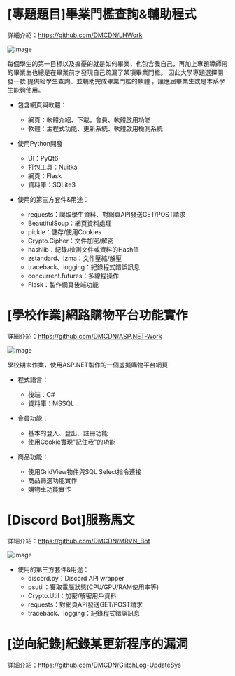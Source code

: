 
# [專題題目]畢業門檻查詢&輔助程式
  詳細介紹：https://github.com/DMCDN/LHWork

![image](https://github.com/DMCDN/What-I-Do/assets/128150279/7d4d338a-67f6-4007-be70-375d40f63c4f)

每個學生的第一目標以及擔憂的就是如何畢業，也包含我自己，再加上專題導師帶的畢業生也總是在畢業前才發現自己疏漏了某項畢業門檻。
因此大學專題選擇開發一款 提供給學生查詢、並輔助完成畢業門檻的軟體 ，讓應屆畢業生或是本系學生能夠使用。

* 包含網頁與軟體：
    - 網頁：軟體介紹、下載，會員、軟體啟用功能
    - 軟體：主程式功能、更新系統、軟體啟用檢測系統

* 使用Python開發
    - UI：PyQt6
    - 打包工具：Nuitka
    - 網頁：Flask
    - 資料庫：SQLite3

* 使用的第三方套件&用途：
  - requests：爬取學生資料、對網頁API發送GET/POST請求
  - BeautifulSoup：網頁資料處理
  - pickle：儲存/使用Cookies
  - Crypto.Cipher：文件加密/解密
  - hashlib：紀錄/檢測文件或資料的Hash值
  - zstandard、lzma：文件壓縮/解壓
  - traceback、logging：紀錄程式錯誤訊息
  - concurrent.futures：多線程操作
  - Flask：製作網頁後端功能

# [學校作業]網路購物平台功能實作
  詳細介紹：https://github.com/DMCDN/ASP.NET-Work

  ![image](https://github.com/DMCDN/What-I-Do/assets/128150279/dd79c259-c5f5-4372-ae87-9c972f0ca2e2)
  
  學校期末作業，使用ASP.NET製作的一個虛擬購物平台網頁
* 程式語言：
  - 後端：C# 
  - 資料庫：MSSQL

* 會員功能：
    - 基本的登入、登出、註冊功能
    - 使用Cookie實現"記住我"的功能
* 商品功能：
    - 使用GridView物件與SQL Select指令連接
    - 商品篩選功能實作
    - 購物車功能實作


# [Discord Bot]服務馬文
  詳細介紹：https://github.com/DMCDN/MRVN_Bot

![image](https://github.com/DMCDN/What-I-Do/assets/128150279/f1006b1b-564c-4a8f-9736-42009fd72753)

* 使用的第三方套件&用途：
  - discord.py：Discord API wrapper
  - psutil：獲取電腦狀態(CPU/GPU/RAM使用率等)
  - Crypto.Util：加密/解密用戶資料
  - requests：對網頁API發送GET/POST請求
  - traceback、logging：紀錄程式錯誤訊息

# [逆向紀錄]紀錄某更新程序的漏洞
  詳細介紹：https://github.com/DMCDN/GlitchLog-UpdateSys
